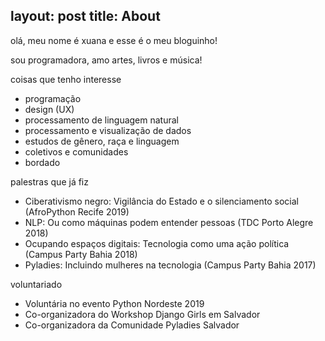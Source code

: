 layout: post
title: About
---

olá, meu nome é xuana e esse é o meu bloguinho!

sou programadora, amo artes, livros e música!


coisas que tenho  interesse

- programação 
- design (UX)
- processamento de linguagem natural
- processamento e visualização de dados
- estudos de gênero, raça e linguagem
- coletivos e comunidades 
- bordado

palestras que já fiz

- Ciberativismo negro: Vigilância do Estado e o silenciamento social (AfroPython Recife 2019)
- NLP: Ou como  máquinas podem entender pessoas (TDC Porto Alegre 2018)
- Ocupando espaços digitais: Tecnologia como uma ação política (Campus Party Bahia 2018)
- Pyladies: Incluindo mulheres na tecnologia (Campus Party Bahia 2017)

 voluntariado

- Voluntária no evento Python Nordeste 2019
- Co-organizadora do Workshop Django Girls em Salvador
- Co-organizadora da Comunidade Pyladies Salvador
